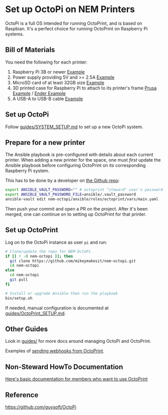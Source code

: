 # Set up OctoPi on NEM Printers

OctoPi is a full OS intended for running OctoPrint, and is based on Raspbian.  It's a perfect choice for running OctoPrint on Raspberry Pi systems.

## Bill of Materials

You need the following for each printer:

1. Raspberry Pi 3B or newer [Example](https://www.canakit.com/raspberry-pi/pi-3-model-b-plus-kits)
2. Power supply providing 5V and >= 2.5A [Example](https://www.canakit.com/official-raspberry-pi-power-supply.html)
3. MicroSD card of at least 32GB size [Example](https://www.amazon.com/s?k=micro+sd+card+128GB)
4. 3D printed case for Raspberry Pi to attach to its printer's frame [Prusa Example](https://www.thingiverse.com/thing:2334119) / [Ender Example](https://www.thingiverse.com/thing:4586351)
5. A USB-A to USB-B cable [Example](https://www.amazon.com/s?k=usb-a+to+usb-b)

## Set up OctoPi

Follow [guides/SYSTEM_SETUP.md](guides/SYSTEM_SETUP.md) to set up a new OctoPi system.

## Prepare for a new printer

The Ansible playbook is pre-configured with details about each current printer.  When adding a new printer for the space, one must *first* update the Ansible playbook before configuring OctoPrint on its corresponding Raspberry Pi system.

This has to be done by a developer on [the Github repo](https://github.com/mikeymakesit/nem-octopi/):

```bash
export ANSIBLE_VAULT_PASSWORD="" # octoprint "steward" user's password
export ANSIBLE_VAULT_PASSWORD_FILE=ansible/.vault_password
ansible-vault edit nem-octopi/ansible/roles/octoprint/vars/main.yaml
```

Then push your commit and open a PR on the project.  After it's been merged, one can continue on to setting up OctoPrint for that printer.

## Set up OctoPrint

Log on to the OctoPi instance as user `pi` and run:

```bash
# Clone/update the repo for NEM-OctoPi
if [[ ! -d nem-octopi ]]; then
  git clone https://github.com/mikeymakesit/nem-octopi.git
  cd nem-octopi
else
  cd nem-octopi
  git pull
fi

# Install or upgrade Ansible then run the playbook
bin/setup.sh
```

If needed, manual configuration is documented at [guides/OctoPrint_SETUP.md](guides/OctoPrint_SETUP.md).

## Other Guides

Look in [guides/](guides/) for more docs around managing OctoPi and OctoPrint.

Examples of [sending webhooks from OctoPrint](guides/OCTOPRINT_WEBHOOKS.md).

## Non-Steward HowTo Documentation

[Here's basic documentation for members who want to use OctoPrint](https://docs.google.com/document/d/19koeQdrWI8UM_GHkYruB8IRlSfDRL1jBYS-6IkQEMAU/edit?usp=sharing)

## Reference

<https://github.com/guysoft/OctoPi>
